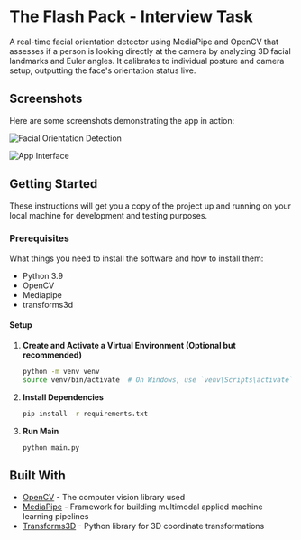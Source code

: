 # The Flash Pack - Interview Task

A real-time facial orientation detector using MediaPipe and OpenCV that assesses if a person is looking directly at the camera by analyzing 3D facial landmarks and Euler angles. It calibrates to individual posture and camera setup, outputting the face's orientation status live.

## Screenshots

Here are some screenshots demonstrating the app in action:

![Facial Orientation Detection](https://imgur.com/WBKKSFE "Looking Straight")

![App Interface](https://imgur.com/9w1r1XG "Not Looking Straight")

## Getting Started

These instructions will get you a copy of the project up and running on your local machine for development and testing purposes.

### Prerequisites

What things you need to install the software and how to install them:

- Python 3.9
- OpenCV
- Mediapipe
- transforms3d

#### Setup

1. **Create and Activate a Virtual Environment (Optional but recommended)**

   ```bash
   python -m venv venv
   source venv/bin/activate  # On Windows, use `venv\Scripts\activate`
   ```

2. **Install Dependencies**

   ```bash
   pip install -r requirements.txt
   ```

3. **Run Main**

   ```bash
   python main.py
   ```

## Built With

- [OpenCV](https://opencv.org/) - The computer vision library used
- [MediaPipe](https://google.github.io/mediapipe/) - Framework for building multimodal applied machine learning pipelines
- [Transforms3D](https://matthew-brett.github.io/transforms3d/) - Python library for 3D coordinate transformations
